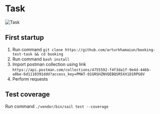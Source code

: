 # Task
![Task](https://i.imgur.com/7ww3igg.png "Task")

## First startup
1. Run command `git clone https://github.com/arturkhamaiun/booking-test-task && cd booking`
2. Run command `bash install`
3. Import postman collection using link `https://api.postman.com/collections/4755592-f4f3da1f-9e4d-446b-a8be-6d1110391ddd?access_key=PMAT-01GRSHZNVQEBQSR5XX1D1RPG8V`
4. Perform requests

## Test coverage
Run command `./vendor/bin/sail test --coverage`
